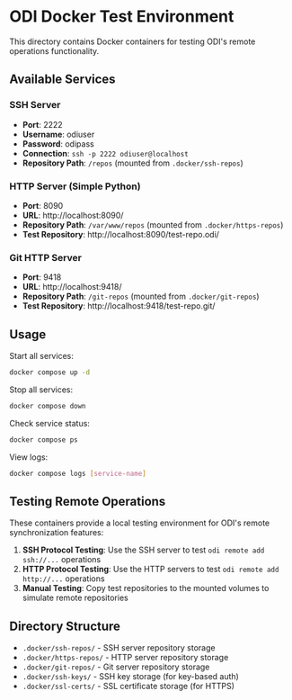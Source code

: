 # ODI Docker Test Environment

This directory contains Docker containers for testing ODI's remote operations functionality.

## Available Services

### SSH Server
- **Port**: 2222
- **Username**: odiuser
- **Password**: odipass
- **Connection**: `ssh -p 2222 odiuser@localhost`
- **Repository Path**: `/repos` (mounted from `.docker/ssh-repos`)

### HTTP Server (Simple Python)
- **Port**: 8090
- **URL**: http://localhost:8090/
- **Repository Path**: `/var/www/repos` (mounted from `.docker/https-repos`)
- **Test Repository**: http://localhost:8090/test-repo.odi/

### Git HTTP Server
- **Port**: 9418 
- **URL**: http://localhost:9418/
- **Repository Path**: `/git-repos` (mounted from `.docker/git-repos`)
- **Test Repository**: http://localhost:9418/test-repo.git/

## Usage

Start all services:
```bash
docker compose up -d
```

Stop all services:
```bash
docker compose down
```

Check service status:
```bash
docker compose ps
```

View logs:
```bash
docker compose logs [service-name]
```

## Testing Remote Operations

These containers provide a local testing environment for ODI's remote synchronization features:

1. **SSH Protocol Testing**: Use the SSH server to test `odi remote add ssh://...` operations
2. **HTTP Protocol Testing**: Use the HTTP servers to test `odi remote add http://...` operations  
3. **Manual Testing**: Copy test repositories to the mounted volumes to simulate remote repositories

## Directory Structure

- `.docker/ssh-repos/` - SSH server repository storage
- `.docker/https-repos/` - HTTP server repository storage  
- `.docker/git-repos/` - Git server repository storage
- `.docker/ssh-keys/` - SSH key storage (for key-based auth)
- `.docker/ssl-certs/` - SSL certificate storage (for HTTPS)